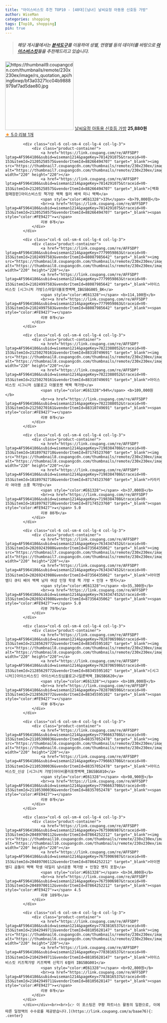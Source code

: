 ```yaml
---
title: "아이스비스킷 추천 TOP10 - [40대][남녀] 날씨요정 아동용 신호등 가방"
author: WiseMan
categories: shopping
tags: [Top10, shopping]
pin: true
---
```


> ##### 해당 게시물에서는 [**분석도구**](https://itemscout.io/)를 이용하여 **성별**, **연령별** 등의 데이터를 바탕으로 [**아이스비스킷**](https://link.coupang.com/a/baae76)들을 추천해드리고 있습니다.
<div class="container"><div class="row">
            <div class="col-6 col-sm-4 col-lg-4 col-lg-3">
                <div class="product-container">
                    <a href="https://link.coupang.com/re/AFFSDP?lptag=AF5964186&subid=wiseman1214&pageKey=7772378175&traceid=V0-153&itemId=20986669690&vendorItemId=88051091045" target="_blank"><img src="https://thumbnail9.coupangcdn.com/thumbnails/remote/230x230ex/image/rs_quotation_api/hing6xwp/bf3a03271cc04b9888979af7ad5dae80.jpg" alt="https://thumbnail9.coupangcdn.com/thumbnails/remote/230x230ex/image/rs_quotation_api/hing6xwp/bf3a03271cc04b9888979af7ad5dae80.jpg" width="220" height="220"></a>
                    <a href="https://link.coupang.com/re/AFFSDP?lptag=AF5964186&subid=wiseman1214&pageKey=7772378175&traceid=V0-153&itemId=20986669690&vendorItemId=88051091045" target="_blank">날씨요정 아동용 신호등 가방</a>
                    <span style="color:#E61328"></span> <b>25,880원</b>
                    <br><a href="https://link.coupang.com/re/AFFSDP?lptag=AF5964186&subid=wiseman1214&pageKey=7772378175&traceid=V0-153&itemId=20986669690&vendorItemId=88051091045" target="_blank"><span style="color:#FE9427">★</span> 5.0
                    리뷰 1개</a>
                </div>
            </div>
            
            <div class="col-6 col-sm-4 col-lg-4 col-lg-3">
                <div class="product-container">
                    <a href="https://link.coupang.com/re/AFFSDP?lptag=AF5964186&subid=wiseman1214&pageKey=7814291075&traceid=V0-153&itemId=21205258575&vendorItemId=88266494707" target="_blank"><img src="https://thumbnail7.coupangcdn.com/thumbnails/remote/230x230ex/image/vendor_inventory/fb2d/0dca11941f564ba25e337522307e021c60e00fd3c70966a87f170072922a.jpg" alt="https://thumbnail7.coupangcdn.com/thumbnails/remote/230x230ex/image/vendor_inventory/fb2d/0dca11941f564ba25e337522307e021c60e00fd3c70966a87f170072922a.jpg" width="220" height="220"></a>
                    <a href="https://link.coupang.com/re/AFFSDP?lptag=AF5964186&subid=wiseman1214&pageKey=7814291075&traceid=V0-153&itemId=21205258575&vendorItemId=88266494707" target="_blank">[백화점매장판]아이스비스킷 책가방 백팩 컬러 배색 미니 백팩</a>
                    <span style="color:#E61328">33%</span> <b>79,000원</b>
                    <br><a href="https://link.coupang.com/re/AFFSDP?lptag=AF5964186&subid=wiseman1214&pageKey=7814291075&traceid=V0-153&itemId=21205258575&vendorItemId=88266494707" target="_blank"><span style="color:#FE9427">★</span> 
                    리뷰 0개</a>
                </div>
            </div>
            
            <div class="col-6 col-sm-4 col-lg-4 col-lg-3">
                <div class="product-container">
                    <a href="https://link.coupang.com/re/AFFSDP?lptag=AF5964186&subid=wiseman1214&pageKey=7779959863&traceid=V0-153&itemId=21024997583&vendorItemId=88087985642" target="_blank"><img src="https://thumbnail8.coupangcdn.com/thumbnails/remote/230x230ex/image/vendor_inventory/06ee/198cc8526fa63228a9f5fdf2755126425c603476fd20a2c09780a3f5d662.jpg" alt="https://thumbnail8.coupangcdn.com/thumbnails/remote/230x230ex/image/vendor_inventory/06ee/198cc8526fa63228a9f5fdf2755126425c603476fd20a2c09780a3f5d662.jpg" width="220" height="220"></a>
                    <a href="https://link.coupang.com/re/AFFSDP?lptag=AF5964186&subid=wiseman1214&pageKey=7779959863&traceid=V0-153&itemId=21024997583&vendorItemId=88087985642" target="_blank">아이스비스킷 [시그니처 가방]스마일더블포켓백팩_IBG5BG005_BK</a>
                    <span style="color:#E61328"></span> <b>114,100원</b>
                    <br><a href="https://link.coupang.com/re/AFFSDP?lptag=AF5964186&subid=wiseman1214&pageKey=7779959863&traceid=V0-153&itemId=21024997583&vendorItemId=88087985642" target="_blank"><span style="color:#FE9427">★</span> 
                    리뷰 0개</a>
                </div>
            </div>
            
            <div class="col-6 col-sm-4 col-lg-4 col-lg-3">
                <div class="product-container">
                    <a href="https://link.coupang.com/re/AFFSDP?lptag=AF5964186&subid=wiseman1214&pageKey=7822388052&traceid=V0-153&itemId=21250270161&vendorItemId=88310749691" target="_blank"><img src="https://thumbnail8.coupangcdn.com/thumbnails/remote/230x230ex/image/vendor_inventory/823d/40c48b522d93c8de88912aac3e78fd64a0f3201a76c53e9f867e224d268c.jpeg" alt="https://thumbnail8.coupangcdn.com/thumbnails/remote/230x230ex/image/vendor_inventory/823d/40c48b522d93c8de88912aac3e78fd64a0f3201a76c53e9f867e224d268c.jpeg" width="220" height="220"></a>
                    <a href="https://link.coupang.com/re/AFFSDP?lptag=AF5964186&subid=wiseman1214&pageKey=7822388052&traceid=V0-153&itemId=21250270161&vendorItemId=88310749691" target="_blank">아이스비스킷 시그니처 심볼로고 더블포켓 백팩 책가방</a>
                    <span style="color:#E61328">94%</span> <b>109,000원</b>
                    <br><a href="https://link.coupang.com/re/AFFSDP?lptag=AF5964186&subid=wiseman1214&pageKey=7822388052&traceid=V0-153&itemId=21250270161&vendorItemId=88310749691" target="_blank"><span style="color:#FE9427">★</span> 
                    리뷰 0개</a>
                </div>
            </div>
            
            <div class="col-6 col-sm-4 col-lg-4 col-lg-3">
                <div class="product-container">
                    <a href="https://link.coupang.com/re/AFFSDP?lptag=AF5964186&subid=wiseman1214&pageKey=7198384708&traceid=V0-153&itemId=18189792710&vendorItemId=87174523760" target="_blank"><img src="https://thumbnail8.coupangcdn.com/thumbnails/remote/230x230ex/image/vendor_inventory/879e/0acf9ce22f5cb010e7ab1ca1b692e643e4cc259f6baae4fe02b095421688.png" alt="https://thumbnail8.coupangcdn.com/thumbnails/remote/230x230ex/image/vendor_inventory/879e/0acf9ce22f5cb010e7ab1ca1b692e643e4cc259f6baae4fe02b095421688.png" width="220" height="220"></a>
                    <a href="https://link.coupang.com/re/AFFSDP?lptag=AF5964186&subid=wiseman1214&pageKey=7198384708&traceid=V0-153&itemId=18189792710&vendorItemId=87174523760" target="_blank">키라키라 여아용 소풍 책가방</a>
                    <span style="color:#E61328"></span> <b>37,000원</b>
                    <br><a href="https://link.coupang.com/re/AFFSDP?lptag=AF5964186&subid=wiseman1214&pageKey=7198384708&traceid=V0-153&itemId=18189792710&vendorItemId=87174523760" target="_blank"><span style="color:#FE9427">★</span> 5.0
                    리뷰 80개</a>
                </div>
            </div>
            
            <div class="col-6 col-sm-4 col-lg-4 col-lg-3">
                <div class="product-container">
                    <a href="https://link.coupang.com/re/AFFSDP?lptag=AF5964186&subid=wiseman1214&pageKey=7634347452&traceid=V0-153&itemId=20269243980&vendorItemId=87356435062" target="_blank"><img src="https://thumbnail7.coupangcdn.com/thumbnails/remote/230x230ex/image/vendor_inventory/957b/cca1a7db87b18688710bbe139f31b5926b2cc2052183d186a9d5c5395c95.jpg" alt="https://thumbnail7.coupangcdn.com/thumbnails/remote/230x230ex/image/vendor_inventory/957b/cca1a7db87b18688710bbe139f31b5926b2cc2052183d186a9d5c5395c95.jpg" width="220" height="220"></a>
                    <a href="https://link.coupang.com/re/AFFSDP?lptag=AF5964186&subid=wiseman1214&pageKey=7634347452&traceid=V0-153&itemId=20269243980&vendorItemId=87356435062" target="_blank">아이엔엠디 큐티 베어 백팩 남자 여성 인형 학생 책 가방 + 인형 + 뱃지</a>
                    <span style="color:#E61328"></span> <b>35,300원</b>
                    <br><a href="https://link.coupang.com/re/AFFSDP?lptag=AF5964186&subid=wiseman1214&pageKey=7634347452&traceid=V0-153&itemId=20269243980&vendorItemId=87356435062" target="_blank"><span style="color:#FE9427">★</span> 5.0
                    리뷰 79개</a>
                </div>
            </div>
            
            <div class="col-6 col-sm-4 col-lg-4 col-lg-3">
                <div class="product-container">
                    <a href="https://link.coupang.com/re/AFFSDP?lptag=AF5964186&subid=wiseman1214&pageKey=7828706598&traceid=V0-153&itemId=21285629772&vendorItemId=88345595102" target="_blank"><img src="https://thumbnail8.coupangcdn.com/thumbnails/remote/230x230ex/image/vendor_inventory/d0f6/f130a75acc67e8d33cb9baa043fde96be4e684744b0b29f9c9cd0fddbc4b.jpg" alt="https://thumbnail8.coupangcdn.com/thumbnails/remote/230x230ex/image/vendor_inventory/d0f6/f130a75acc67e8d33cb9baa043fde96be4e684744b0b29f9c9cd0fddbc4b.jpg" width="220" height="220"></a>
                    <a href="https://link.coupang.com/re/AFFSDP?lptag=AF5964186&subid=wiseman1214&pageKey=7828706598&traceid=V0-153&itemId=21285629772&vendorItemId=88345595102" target="_blank">[시그니처][아이스비스킷] 아이스비스킷심볼로고나일론백팩_IBG5BG620</a>
                    <span style="color:#E61328"></span> <b>109,000원</b>
                    <br><a href="https://link.coupang.com/re/AFFSDP?lptag=AF5964186&subid=wiseman1214&pageKey=7828706598&traceid=V0-153&itemId=21285629772&vendorItemId=88345595102" target="_blank"><span style="color:#FE9427">★</span> 
                    리뷰 0개</a>
                </div>
            </div>
            
            <div class="col-6 col-sm-4 col-lg-4 col-lg-3">
                <div class="product-container">
                    <a href="https://link.coupang.com/re/AFFSDP?lptag=AF5964186&subid=wiseman1214&pageKey=7796663708&traceid=V0-153&itemId=21105300036&vendorItemId=88357052478" target="_blank"><img src="https://thumbnail6.coupangcdn.com/thumbnails/remote/230x230ex/image/vendor_inventory/f295/6f54b1056804182b25dec899657c7efa000b91aad919cc7fd46e5de3af58.jpg" alt="https://thumbnail6.coupangcdn.com/thumbnails/remote/230x230ex/image/vendor_inventory/f295/6f54b1056804182b25dec899657c7efa000b91aad919cc7fd46e5de3af58.jpg" width="220" height="220"></a>
                    <a href="https://link.coupang.com/re/AFFSDP?lptag=AF5964186&subid=wiseman1214&pageKey=7796663708&traceid=V0-153&itemId=21105300036&vendorItemId=88357052478" target="_blank">아이스비스킷_신상 [시그니처 가방]아이비쿨러포켓백팩_IBG5BG010</a>
                    <span style="color:#E61328"></span> <b>98,900원</b>
                    <br><a href="https://link.coupang.com/re/AFFSDP?lptag=AF5964186&subid=wiseman1214&pageKey=7796663708&traceid=V0-153&itemId=21105300036&vendorItemId=88357052478" target="_blank"><span style="color:#FE9427">★</span> 
                    리뷰 0개</a>
                </div>
            </div>
            
            <div class="col-6 col-sm-4 col-lg-4 col-lg-3">
                <div class="product-container">
                    <a href="https://link.coupang.com/re/AFFSDP?lptag=AF5964186&subid=wiseman1214&pageKey=7675906987&traceid=V0-153&itemId=20489700112&vendorItemId=87864252212" target="_blank"><img src="https://thumbnail10.coupangcdn.com/thumbnails/remote/230x230ex/image/vendor_inventory/6d6c/c7c0bfa18a02934b95fe8102fe5b77d13195b939217b931d0b11ac9d156d.jpg" alt="https://thumbnail10.coupangcdn.com/thumbnails/remote/230x230ex/image/vendor_inventory/6d6c/c7c0bfa18a02934b95fe8102fe5b77d13195b939217b931d0b11ac9d156d.jpg" width="220" height="220"></a>
                    <a href="https://link.coupang.com/re/AFFSDP?lptag=AF5964186&subid=wiseman1214&pageKey=7675906987&traceid=V0-153&itemId=20489700112&vendorItemId=87864252212" target="_blank">아이엔엠디 곰돌이 백팩 학생 데일리 남녀공용 책가방 + 인형2 뱃지 포함</a>
                    <span style="color:#E61328"></span> <b>34,800원</b>
                    <br><a href="https://link.coupang.com/re/AFFSDP?lptag=AF5964186&subid=wiseman1214&pageKey=7675906987&traceid=V0-153&itemId=20489700112&vendorItemId=87864252212" target="_blank"><span style="color:#FE9427">★</span> 4.5
                    리뷰 189개</a>
                </div>
            </div>
            
            <div class="col-6 col-sm-4 col-lg-4 col-lg-3">
                <div class="product-container">
                    <a href="https://link.coupang.com/re/AFFSDP?lptag=AF5964186&subid=wiseman1214&pageKey=7783816537&traceid=V0-153&itemId=21042949711&vendorItemId=88105628147" target="_blank"><img src="https://thumbnail6.coupangcdn.com/thumbnails/remote/230x230ex/image/vendor_inventory/ca43/12d5a9348a0c0d127c08d06d8b99f03e32720af98207a0e4bb9038fc93d7.jpg" alt="https://thumbnail6.coupangcdn.com/thumbnails/remote/230x230ex/image/vendor_inventory/ca43/12d5a9348a0c0d127c08d06d8b99f03e32720af98207a0e4bb9038fc93d7.jpg" width="220" height="220"></a>
                    <a href="https://link.coupang.com/re/AFFSDP?lptag=AF5964186&subid=wiseman1214&pageKey=7783816537&traceid=V0-153&itemId=21042949711&vendorItemId=88105628147" target="_blank">아이스비스킷 키즈책가방 키즈백팩 신학기 6컬러 IBG5BG001</a>
                    <span style="color:#E61328"></span> <b>92,800원</b>
                    <br><a href="https://link.coupang.com/re/AFFSDP?lptag=AF5964186&subid=wiseman1214&pageKey=7783816537&traceid=V0-153&itemId=21042949711&vendorItemId=88105628147" target="_blank"><span style="color:#FE9427">★</span> 
                    리뷰 0개</a>
                </div>
            </div>
            </div></div><br><br>[👉 이 포스팅은 쿠팡 파트너스 활동의 일환으로, 이에 따른 일정액의 수수료를 제공받습니다.](https://link.coupang.com/a/baae76){: .center}